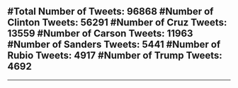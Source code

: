 #Total Number of Tweets: 96868 
#Number of Clinton Tweets: 56291
#Number of Cruz Tweets: 13559
#Number of Carson Tweets: 11963
#Number of Sanders Tweets: 5441
#Number of Rubio Tweets: 4917
#Number of Trump Tweets: 4692
---
---
